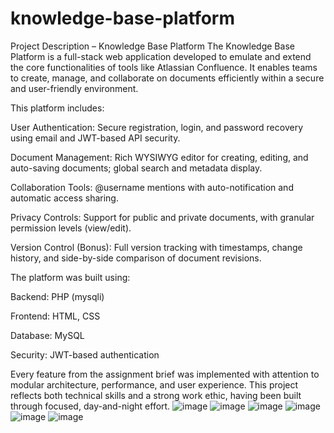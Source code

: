 # knowledge-base-platform
Project Description – Knowledge Base Platform
The Knowledge Base Platform is a full-stack web application developed to emulate and extend the core functionalities of tools like Atlassian Confluence. It enables teams to create, manage, and collaborate on documents efficiently within a secure and user-friendly environment.

This platform includes:

User Authentication: Secure registration, login, and password recovery using email and JWT-based API security.

Document Management: Rich WYSIWYG editor for creating, editing, and auto-saving documents; global search and metadata display.

Collaboration Tools: @username mentions with auto-notification and automatic access sharing.

Privacy Controls: Support for public and private documents, with granular permission levels (view/edit).

Version Control (Bonus): Full version tracking with timestamps, change history, and side-by-side comparison of document revisions.

The platform was built using:

Backend: PHP (mysqli)

Frontend: HTML, CSS

Database: MySQL

Security: JWT-based authentication

Every feature from the assignment brief was implemented with attention to modular architecture, performance, and user experience. This project reflects both technical skills and a strong work ethic, having been built through focused, day-and-night effort.
![image](https://github.com/user-attachments/assets/8c0bb4d7-01a4-4051-917b-be1f8f2f628c)
![image](https://github.com/user-attachments/assets/65f46acc-8c40-485a-8dd8-6a9a74a137ec)
![image](https://github.com/user-attachments/assets/63aaeba9-9ca2-440c-ae68-c9eec7c00b97)
![image](https://github.com/user-attachments/assets/fea400e7-82cc-4c60-a047-9113a6095be0)
![image](https://github.com/user-attachments/assets/b329b7eb-3d17-4830-8ce5-fb7d572d1dcb)
![image](https://github.com/user-attachments/assets/f60175c9-ce92-4fe6-be59-8d0718f7182b)


